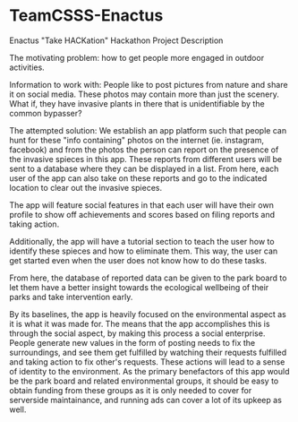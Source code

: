 # TeamCSSS-Enactus
Enactus "Take HACKation" Hackathon
Project Description

The motivating problem: how to get people more engaged in outdoor activities.

Information to work with: People like to post pictures from nature and share it on social media. These photos may contain more than just the scenery. What if, they have invasive plants in there that is unidentifiable by the common bypasser?

The attempted solution: We establish an app platform such that people can hunt for these "info containing" photos on the internet (ie. instagram, facebook) and from the photos the person can report on the presence of the invasive spieces in this app. These reports from different users will be sent to a database where they can be displayed in a list. From here, each user of the app can also take on these reports and go to the indicated location to clear out the invasive spieces.

The app will feature social features in that each user will have their own profile to show off achievements and scores based on filing reports and taking action.

Additionally, the app will have a tutorial section to teach the user how to identify these spieces and how to eliminate them. This way, the user can get started even when the user does not know how to do these tasks.

From here, the database of reported data can be given to the park board to let them have a better insight towards the ecological wellbeing of their parks and take intervention early.

By its baselines, the app is heavily focused on the environmental aspect as it is what it was made for. The means that the app accomplishes this is through the social aspect, by making this process a social enterprise. People generate new values in the form of posting needs to fix the surroundings, and see them get fulfilled by watching their requests fulfilled and taking action to fix other's requests. These actions will lead to a sense of identity to the environment. As the primary benefactors of this app would be the park board and related environmental groups, it should be easy to obtain funding from these groups as it is only needed to cover for serverside maintainance, and running ads can cover a lot of its upkeep as well.

